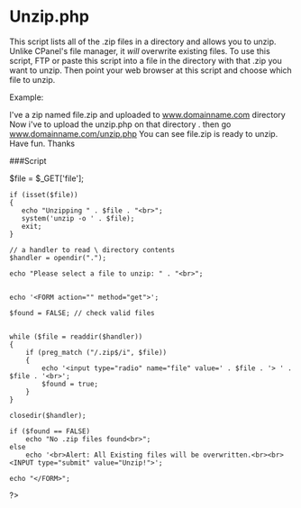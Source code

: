 # Unzip.php
This script lists all of the .zip files in a directory and allows you to unzip.  Unlike CPanel's file manager, it _will_ overwrite existing files. 
To use this script, FTP or paste this script into a file in the directory with that  .zip you want to unzip.  Then point your web browser at this script and choose which file to unzip.

Example: 

I've a zip named file.zip and uploaded to www.domainname.com directory
Now i've to upload the unzip.php on that directory . then go www.domainname.com/unzip.php
You can see file.zip is ready to unzip. Have fun. Thanks

###Script

$file = $_GET['file'];

    if (isset($file))
    {
       echo "Unzipping " . $file . "<br>";
       system('unzip -o ' . $file);
       exit;
    }

    // a handler to read \ directory contents
    $handler = opendir(".");

    echo "Please select a file to unzip: " . "<br>";

    
    echo '<FORM action="" method="get">';

    $found = FALSE; // check valid files

    
    while ($file = readdir($handler))
    {
        if (preg_match ("/.zip$/i", $file))
        {
            echo '<input type="radio" name="file" value=' . $file . '> ' . $file . '<br>';
            $found = true;
        }
    }

    closedir($handler);

    if ($found == FALSE)
        echo "No .zip files found<br>";
    else
        echo '<br>Alert: All Existing files will be overwritten.<br><br><INPUT type="submit" value="Unzip!">';

    echo "</FORM>";
?>
